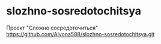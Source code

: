 # slozhno-sosredotochitsya
Проект "Сложно сосредоточиться"
https://github.com/Alyona588/slozhno-sosredotochitsya.git
